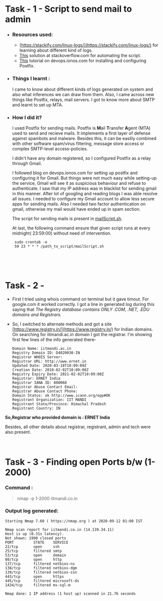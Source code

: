 # Task - 1 - Script to send mail to admin
- ### Resources used:
  - [https://stackify.com/linux-logs/](https://stackify.com/linux-logs/) for learning about different kind of logs.
  - [This](https://stackoverflow.com/questions/34753831/execute-a-shell-script-everyday-at-specific-time/34754109) solution at stackoverflow.com for automating the script.
  - [This](https://devops.ionos.com/tutorials/configure-a-postfix-relay-through-gmail-on-centos-7/) tutorial on devops.ionos.com for installing and configuring Postfix.
- ### Things I learnt :
  I came to know about different kinds of logs generated on system and also what inferences we can draw from them. Also, I came across new things like Postfix, relays, mail servers. I got to know more about SMTP and learnt to set up MTA. 
- ### How I did it?
  I used Postfix for sending mails. Postfix is **M**ail **T**ransfer **A**gent (MTA) used to send and recieve mails. It implements a first layer of defense against spambots and malware. Besides this, it can be easlily combined with other software spam/virus filtering, message store access or complex SMTP-level access-policies.

  I didn't have any domain registered, so I configured Postfix as a relay through Gmail.

  I followed blog on devops.ionos.com for setting up postfix and configuring it for Gmail. 
  But things were not much easy while setting-up the service,  Gmail will see it as suspicious behaviour and refuse to authenticate. I saw that my IP address was in blacklist for sending gmail in this manner. After lot of googling and reading blogs I was able resolve all issues. I needed to configure my Gmail account to allow less secure apps for sending mails. Also I needed two factor authentication on gmail, otherwise my mail would have ended up in spam section.  

  The script for sending mails is present in [mailScript.sh](mailScript.sh).

  At last, the following command ensure that given script runs at every midnight( 23:59:00) without need of intervention.
  ```
   sudo crontab -e
   59 23 * * * /path_to_script/mailScript.sh
  ```
<br><br><br>

# Task - 2 -
- First I tried using whois command on terminal but it gave timout. For google.com it worked correctly. I got a line in generated log during this saying that *The Registry database contains ONLY .COM, .NET, .EDU domains and
Registrars.*
- So, I switched to alternate methods and got a site [https://www.registry.in/](https://www.registry.in/) for Indian domains. On searching for iitmandi.ac.in domain I got the registrar. I'm showing first few lines of the info generated there-


    ```
    Domain Name: iitmandi.ac.in
    Registry Domain ID: D4020030-IN
    Registrar WHOIS Server:
    Registrar URL: http://www.ernet.in
    Updated Date: 2020-03-18T10:09:09Z
    Creation Date: 2010-02-02T10:09:08Z
    Registry Expiry Date: 2021-02-02T10:09:08Z
    Registrar: ERNET India
    Registrar IANA ID: 800068
    Registrar Abuse Contact Email:
    Registrar Abuse Contact Phone:
    Domain Status: ok http://www.icann.org/epp#OK
    Registrant Organization: IIT MANDI
    Registrant State/Province: Himachal Pradesh
    Registrant Country: IN
    ```
**So,Registrar who provided domain is : ERNET India**

Besides, all other details about registrar, registrant, admin and tech were also present. 
<br><br><br>


# Task - 3 - Finding open Ports b/w (1-2000)
### Command : 
> nmap -p 1-2000 iitmandi.co.in


### Output log generated:
```
Starting Nmap 7.60 ( https://nmap.org ) at 2020-09-12 01:00 IST

Nmap scan report for iitmandi.co.in (14.139.34.11)
Host is up (0.31s latency).
Not shown: 1990 closed ports
PORT         STATE    SERVICE
22/tcp       open     ssh
25/tcp       filtered smtp
53/tcp       open     domain
80/tcp       open     http
137/tcp      filtered netbios-ns
138/tcp      filtered netbios-dgm
139/tcp      filtered netbios-ssn
443/tcp      open     https
445/tcp      filtered microsoft-ds
1434/tcp     filtered ms-sql-m

Nmap done: 1 IP address (1 host up) scanned in 21.76 seconds
```